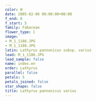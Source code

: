 ```yaml
---
color: W
date: 2005-02-06 00:00:00+00:00
f_end: 6
f_start: 5
family: Fabaceae
flower_type: C
image:
- M_1_1186.JPG
- M_1_1188.JPG
latin: Lathyrus pannonicus subsp. varius
lead: M_1_1186.JPG
lead_sample: false
name: index.en
order: Lathyrus
parallel: false
petals: 5
petals_joined: false
star_shape: false
title: Lathyrus pannonicus varius
---
```

